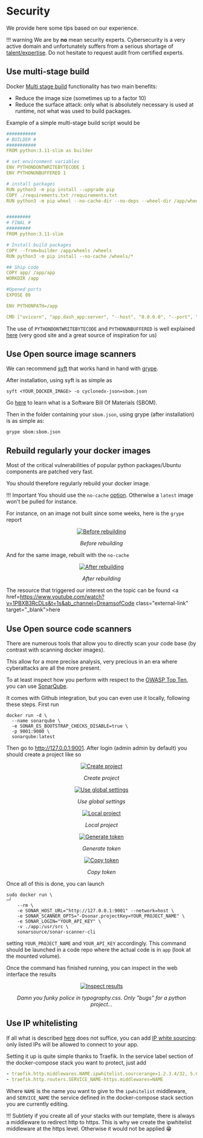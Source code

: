 # Security

We provide here some tips based on our experience. 

!!! warning 
    We are by **no** mean security experts. Cybersecurity is a very active domain and unfortunately 
    suffers from a serious shortage of <a href=https://www.csoonline.com/article/657598/cybersecurity-workforce-shortage-reaches-4-million-despite-significant-recruitment-drive.html class="external-link" target="_blank">talent/expertise</a>.
    Do not hesitate to request audit from certified experts.

## Use multi-stage build 

Docker <a href=https://docs.docker.com/build/building/multi-stage/ class="external-link" target="_blank">Multi stage build</a> functionality has two main benefits: 

- Reduce the image size (sometimes up to a factor 10)
- Reduce the surface attack: only what is absolutely necessary is used at runtime, not what was used to build packages. 

Example of a simple multi-stage build script would be 
```yaml
###########
# BUILDER #
###########
FROM python:3.11-slim as builder

# set environment variables
ENV PYTHONDONTWRITEBYTECODE 1
ENV PYTHONUNBUFFERED 1

# install packages
RUN python3 -m pip install --upgrade pip
COPY ./requirements.txt /requirements.txt
RUN python3 -m pip wheel --no-cache-dir --no-deps --wheel-dir /app/wheels -r requirements.txt


#########
# FINAL #
#########
FROM python:3.11-slim

# Install build packages
COPY --from=builder /app/wheels /wheels
RUN python3 -m pip install --no-cache /wheels/*

## Ship code
COPY app/ /app/app
WORKDIR /app

#Opened ports
EXPOSE 80

ENV PYTHONPATH=/app

CMD ["uvicorn", "app.dash_app:server", "--host", "0.0.0.0", "--port", "80", "--timeout-keep-alive", "300", "--ws-ping-timeout", "300" ]
```

The use of `PYTHONDONTWRITEBYTECODE` and `PYTHONUNBUFFERED` is well explained <a href=https://testdriven.io/blog/dockerizing-django-with-postgres-gunicorn-and-nginx/ class="external-link" target="_blank">here</a> 
(very good site and a great source of inspiration for us)

## Use Open source image scanners 

We can recommend <a href=https://github.com/anchore/syft class="external-link" target="_blank">syft</a>  that works hand in hand with <a href=https://github.com/anchore/grype class="external-link" target="_blank">grype</a>.

After installation, using syft is as simple as 
```properties
syft <YOUR_DOCKER_IMAGE> -o cyclonedx-json=sbom.json
```

Go <a href=https://www.techtarget.com/whatis/definition/software-bill-of-materials-SBOM class="external-link" target="_blank">here</a> to learn what is a Software Bill Of Materials (SBOM).

Then in the folder containing your `sbom.json`, using grype (after installation) is as simple as:

```properties
grype sbom:sbom.json
```

## Rebuild regularly your docker images 

Most of the critical vulnerabilities of popular python packages/Ubuntu components are patched very fast. 

You should therefore regularly rebuild your docker image. 

!!! Important
    You should use the `no-cache`  <a href=https://docs.docker.com/engine/reference/commandline/image_build/ class="external-link" target="_blank">option</a>. 
    Otherwise a `latest` image won't be pulled for instance. 


For instance, on an image not built since some weeks, here is the `grype` report 

<p align="center">
  <a href="/img/ecodev_infra/grype_before.png"><img src="/img/ecodev_infra/grype_before.png" alt="Before rebuilding"></a>
</p>
<p align="center">
    <em>Before rebuilding</em>
</p>
<p align="center">
</p>

And for the same image, rebuilt with the `no-cache`

<p align="center">
  <a href="/img/ecodev_infra/grype_after.png"><img src="/img/ecodev_infra/grype_after.png" alt="After rebuilding"></a>
</p>
<p align="center">
    <em>After rebuilding</em>
</p>
<p align="center">
</p>


The resource that triggered our interest on the topic can be found  <a href=https://www.youtube.com/watch?v=1PBXB3RcDLs&t=1s&ab_channel=DreamsofCode class="external-link" target="_blank">here</a> 

## Use Open source code scanners 

There are numerous tools that allow you to directly scan your code base (by contrast with scanning docker images). 

This allow for a more precise analysis, very precious in an era where cyberattacks are all the more present. 

To at least inspect how you perform with respect to the <a href=https://owasp.org/www-project-top-ten/ class="external-link" target="_blank">OWASP Top Ten</a>,
you can use <a href=https://www.sonarsource.com/products/sonarqube/ class="external-link" target="_blank">SonarQube</a>.

It comes with Github integration, but you can even use it locally, following these steps. First run

```properties
docker run -d \ 
  --name sonarqube \
  -e SONAR_ES_BOOTSTRAP_CHECKS_DISABLE=true \
  -p 9001:9000 \
  sonarqube:latest
```

Then go to http://127.0.0.1:9001. After login (admin admin by default) you should create a project like so 


<p align="center">
  <a href="/img/ecodev_infra/sonar_1.png"><img src="/img/ecodev_infra/sonar_1.png" alt="Create project"></a>
</p>
<p align="center">
    <em>Create project</em>
</p>
<p align="center">
</p>

<p align="center">
  <a href="/img/ecodev_infra/sonar_2.png"><img src="/img/ecodev_infra/sonar_2.png" alt="Use global settings"></a>
</p>
<p align="center">
    <em>Use global settings</em>
</p>
<p align="center">
</p>

<p align="center">
  <a href="/img/ecodev_infra/sonar_3.png"><img src="/img/ecodev_infra/sonar_3.png" alt="Local project"></a>
</p>
<p align="center">
    <em>Local project</em>
</p>
<p align="center">
</p>

<p align="center">
  <a href="/img/ecodev_infra/sonar_4.png"><img src="/img/ecodev_infra/sonar_4.png" alt="Generate token"></a>
</p>
<p align="center">
    <em>Generate token</em>
</p>
<p align="center">
</p>

<p align="center">
  <a href="/img/ecodev_infra/sonar_5.png"><img src="/img/ecodev_infra/sonar_5.png" alt="Copy token"></a>
</p>
<p align="center">
    <em>Copy token</em>
</p>
<p align="center">
</p>

Once all of this is done, you can launch

```properties
sudo docker run \                                                                                                                                                                 ─╯
    --rm \
    -e SONAR_HOST_URL="http://127.0.0.1:9001" --network=host \
    -e SONAR_SCANNER_OPTS="-Dsonar.projectKey=YOUR_PROJECT_NAME" \
    -e SONAR_LOGIN="YOUR_API_KEY" \
    -v ./app:/usr/src \
    sonarsource/sonar-scanner-cli
```
setting `YOUR_PROJECT_NAME` and `YOUR_API_KEY` accordingly. This command should be launched in a code repo where the actual code is in `app` (look at the mounted volume).

Once the command has finished running, you can inspect in the web interface the results

<p align="center">
  <a href="/img/ecodev_infra/sonar_6.png"><img src="/img/ecodev_infra/sonar_6.png" alt="Inspect results"></a>
</p>
<p align="center">
    <em>Damn you funky police in typography.css. Only "bugs" for a python project...</em>
</p>
<p align="center">
</p>


## Use IP whitelisting

If all what is described [here](setup/setup_ubuntu_vm.md) does not suffice, you can add <a href=https://doc.traefik.io/traefik/middlewares/http/ipwhitelist/ class="external-link" target="_blank">IP white sourcing</a>: only listed IPs will be allowed 
to connect to your app.

Setting it up is quite simple thanks to Traefik. In the service label section of the docker-compose stack you want to protect, just add

```yaml
- traefik.http.middlewares.NAME.ipwhitelist.sourcerange=1.2.3.4/32, 5.6.7.8
- traefik.http.routers.SERVICE_NAME-https.middlewares=NAME
```

Where `NAME` is the name you want to give to the `ipwhitelist` middleware, and `SERVICE_NAME` the service defined in the docker-compose stack section you are 
currently editing.
 
!!! Subtlety
    if you create all of your stacks with our template, there is always a middleware to redirect http to https. 
    This is why we create the ipwhitelist middleware at the https level. Otherwise it would not be applied 😁